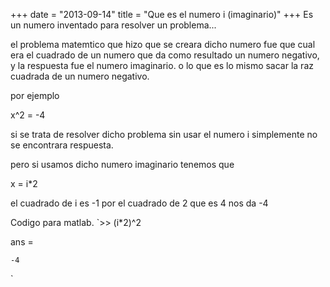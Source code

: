 +++
date = "2013-09-14"
title = "Que es el numero i (imaginario)"
+++
Es un numero inventado para resolver un problema...  el problema matemtico que hizo que se creara dicho numero fue que cual era el cuadrado de un numero que da como resultado un numero negativo, y la respuesta fue el numero imaginario. o lo que es lo mismo sacar la raz cuadrada de un numero negativo.  por ejemplo   x^2 = -4  si se trata de resolver dicho problema sin usar el numero i simplemente no se encontrara respuesta.  pero si usamos dicho numero imaginario tenemos que  x = i\*2  el cuadrado de i es -1 por el cuadrado de 2 que es 4 nos da -4  Codigo para matlab.`>> (i*2)^2

ans =

    -4

>> 
`



